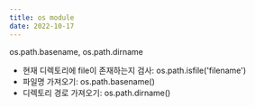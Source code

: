 ```yaml
---
title: os module
date: 2022-10-17
---
```


os.path.basename, os.path.dirname

- 현재 디렉토리에 file이 존재하는지 검사: os.path.isfile('filename')
- 파일명 가져오기: os.path.basename()
- 디렉토리 경로 가져오기: os.path.dirname()
